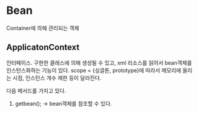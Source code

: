 Bean
=====
Container에 의해 관리되는 객체

ApplicatonContext
----
인터페이스.
구현한 클래스에 의해 생성될 수 있고,
xml 리소스를 읽어서 bean객체를 인스턴스화하는 기능이 있다.
scope = {싱글톤, prototype}에 따라서
메모리에 올리는 시점, 인스턴스 개수 제한 등이 달라진다.

다음 메서드를 가지고 있다.
1. getbean(); -> bean객체를 참조할 수 있다.
